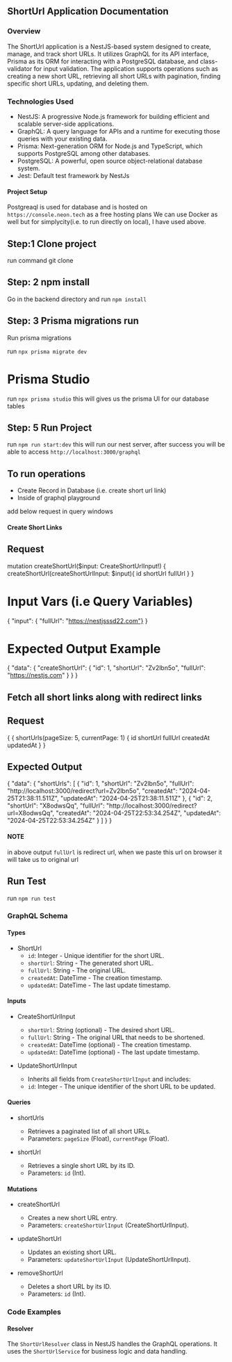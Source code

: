 ## ShortUrl Application Documentation

### Overview

The ShortUrl application is a NestJS-based system designed to create, manage, and track short URLs. It utilizes GraphQL for its API interface, Prisma as its ORM for interacting with a PostgreSQL database, and class-validator for input validation. The application supports operations such as creating a new short URL, retrieving all short URLs with pagination, finding specific short URLs, updating, and deleting them.

### Technologies Used

- NestJS: A progressive Node.js framework for building efficient and scalable server-side applications.
- GraphQL: A query language for APIs and a runtime for executing those queries with your existing data.
- Prisma: Next-generation ORM for Node.js and TypeScript, which supports PostgreSQL among other databases.
- PostgreSQL: A powerful, open source object-relational database system.
- Jest: Default test framework by NestJs
#### Project Setup ####

Postgreaql is used for database and is hosted on `https://console.neon.tech` as a free hosting plans
We can use Docker as well but for simplycity(i.e. to run directly on local), I have used above.

## Step:1  Clone project  ##

run command git clone 

## Step: 2 npm install ##
 
Go in the backend directory and run `npm install`

## Step: 3 Prisma migrations run ##
 
Run prisma migrations

run `npx prisma migrate dev` 

# Prisma Studio #
run `npx prisma studio` this will gives us the prisma UI for our database tables

## Step: 5 Run Project ##
 
run `npm run start:dev` this will run our nest server, after success you will be able to access
`http://localhost:3000/graphql`


## To run operations ##

- Create Record in Database (i.e. create short url link)
- Inside of graphql playground

add below request in query windows

#### Create Short Links ####

## Request

mutation createShortUrl($input: CreateShortUrlInput!) {
  createShortUrl(createShortUrlInput: $input){
    id
    shortUrl
    fullUrl
  }
}

# Input Vars (i.e Query Variables) #

{
  "input": { "fullUrl": "https://nestjsssd22.com"} 
}

# Expected Output Example #

{
  "data": {
    "createShortUrl": {
      "id": 1,
      "shortUrl": "Zv2lbn5o",
      "fullUrl": "https://nestjs.com"
    }
  }
}

## Fetch all short links along with redirect links ##

## Request

{
 {
  shortUrls(pageSize: 5, currentPage: 1) {
    id
    shortUrl
    fullUrl
    createdAt
    updatedAt
  }
}

## Expected Output

{
  "data": {
    "shortUrls": [
      {
        "id": 1,
        "shortUrl": "Zv2lbn5o",
        "fullUrl": "http://localhost:3000/redirect?url=Zv2lbn5o",
        "createdAt": "2024-04-25T21:38:11.511Z",
        "updatedAt": "2024-04-25T21:38:11.511Z"
      },
      {
        "id": 2,
        "shortUrl": "X8odwsQq",
        "fullUrl": "http://localhost:3000/redirect?url=X8odwsQq",
        "createdAt": "2024-04-25T22:53:34.254Z",
        "updatedAt": "2024-04-25T22:53:34.254Z"
      }
    ]
  }
}

#### NOTE ####

in above output `fullUrl` is redirect url, when we paste this url on browser it will take us to original url


## Run Test ##

run `npm run test`


### GraphQL Schema ####

#### Types

- ShortUrl
  - `id`: Integer - Unique identifier for the short URL.
  - `shortUrl`: String - The generated short URL.
  - `fullUrl`: String - The original URL.
  - `createdAt`: DateTime - The creation timestamp.
  - `updatedAt`: DateTime - The last update timestamp.

#### Inputs

- CreateShortUrlInput
  - `shortUrl`: String (optional) - The desired short URL.
  - `fullUrl`: String - The original URL that needs to be shortened.
  - `createdAt`: DateTime (optional) - The creation timestamp.
  - `updatedAt`: DateTime (optional) - The last update timestamp.

- UpdateShortUrlInput
  - Inherits all fields from `CreateShortUrlInput` and includes:
  - `id`: Integer - The unique identifier of the short URL to be updated.

#### Queries

- shortUrls
  - Retrieves a paginated list of all short URLs.
  - Parameters: `pageSize` (Float), `currentPage` (Float).

- shortUrl
  - Retrieves a single short URL by its ID.
  - Parameters: `id` (Int).

#### Mutations

- createShortUrl
  - Creates a new short URL entry.
  - Parameters: `createShortUrlInput` (CreateShortUrlInput).

- updateShortUrl
  - Updates an existing short URL.
  - Parameters: `updateShortUrlInput` (UpdateShortUrlInput).

- removeShortUrl
  - Deletes a short URL by its ID.
  - Parameters: `id` (Int).

### Code Examples

#### Resolver

The `ShortUrlResolver` class in NestJS handles the GraphQL operations. It uses the `ShortUrlService` for business logic and data handling.
